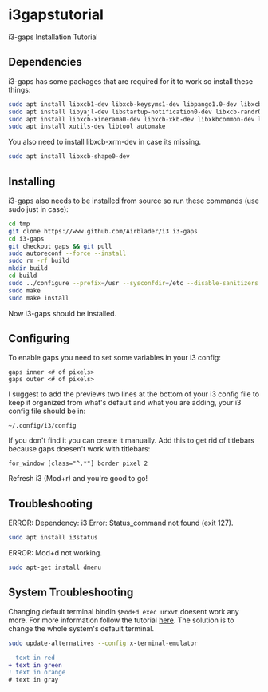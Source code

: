 # i3gapstutorial
i3-gaps Installation Tutorial

## Dependencies
i3-gaps has some packages that are required for it to work so install these things:
```bash
sudo apt install libxcb1-dev libxcb-keysyms1-dev libpango1.0-dev libxcb-util0-dev libxcb-icccm4-dev
sudo apt install libyajl-dev libstartup-notification0-dev libxcb-randr0-dev libev-dev libxcb-cursor-dev
sudo apt install libxcb-xinerama0-dev libxcb-xkb-dev libxkbcommon-dev libxkbcommon-x11-dev autoconf
sudo apt install xutils-dev libtool automake
```
You also need to install libxcb-xrm-dev in case its missing.
``` bash
sudo apt install libxcb-shape0-dev
``` 

## Installing
i3-gaps also needs to be installed from source so run these commands (use sudo just in case):
``` bash
cd tmp
git clone https://www.github.com/Airblader/i3 i3-gaps
cd i3-gaps
git checkout gaps && git pull
sudo autoreconf --force --install
sudo rm -rf build
mkdir build
cd build
sudo ../configure --prefix=/usr --sysconfdir=/etc --disable-sanitizers
sudo make
sudo make install
```
Now i3-gaps should be installed.

## Configuring
To enable gaps you need to set some variables in your i3 config:
```
gaps inner <# of pixels>
gaps outer <# of pixels>
```
I suggest to add the previews two lines at the bottom of your i3 config file to keep it organized from what's default and what you are adding, your i3 config file should be in:
```
~/.config/i3/config
```
If you don't find it you can create it manually.
Add this to get rid of titlebars because gaps doesen't work with titlebars:
```
for_window [class="^.*"] border pixel 2
```
Refresh i3 (Mod+r) and you're good to go!

## Troubleshooting
ERROR: Dependency: i3 Error: Status_command not found (exit 127).
``` bash
sudo apt install i3status
```
ERROR: Mod+d not working.
``` bash
sudo apt-get install dmenu
```
## System Troubleshooting
Changing default terminal bindin `$Mod+d exec urxvt` doesent work any more.
For more information follow the tutorial [here](https://www.osradar.com/change-the-default-terminal-emulator-on-linux/).
The solution is to change the whole system's default terminal.
``` bash
sudo update-alternatives --config x-terminal-emulator
```



```diff
- text in red
+ text in green
! text in orange
# text in gray
```










